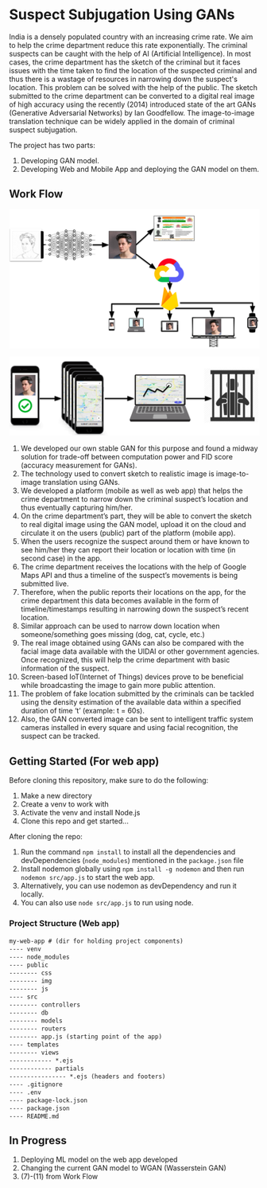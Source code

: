 # Suspect Subjugation Using GANs

India is a densely populated country with an increasing crime rate. We aim to help the crime department reduce this rate exponentially.
The criminal suspects can be caught with the help of AI (Artificial Intelligence). In most cases, the crime department has the sketch of the criminal but
it faces issues with the time taken to find the location of the suspected criminal and thus there is a wastage of resources 
in narrowing down the suspect's location. This problem can be solved with the help of the public. 
The sketch submitted to the crime department can be converted to a digital real image of high accuracy using the recently (2014)
introduced state of the art GANs (Generative Adversarial Networks) by Ian Goodfellow. The image-to-image translation technique can be 
widely applied in the domain of criminal suspect subjugation.
 
The project has two parts:
1. Developing GAN model.
2. Developing Web and Mobile App and deploying the GAN model on them.

## Work Flow
<p align="center">
  <img src="flow1.png">
</p>
<p align="center">
  <img src="flow2.png">
</p>

1. We developed our own stable GAN for this purpose and found a midway solution for trade-off between 
computation power and FID score (accuracy measurement for GANs). 
2. The technology used to convert sketch to realistic image is image-to-image translation using GANs.
3. We developed a platform (mobile as well as web app) that helps the crime department to narrow down the criminal suspect’s 
location and thus eventually capturing him/her.
4. On the crime department’s part, they will be able to convert the sketch to real digital image using the GAN model, upload it on the cloud 
and circulate it on the users (public) part of the platform (mobile app).
5. When the users recognize the suspect around them or have known to see him/her they can report their location or location with time (in second case) in the app. 
6. The crime department receives the locations with the help of Google Maps API and thus a timeline of the suspect’s movements is being submitted live.
7. Therefore, when the public reports their locations on the app, for the crime department this data becomes available in the 
form of timeline/timestamps resulting in narrowing down the suspect’s recent location.
8. Similar approach can be used to narrow down location when someone/something goes missing (dog, cat, cycle, etc.)
9. The real image obtained using GANs can also be compared with the facial image data available with the UIDAI or other government agencies. Once recognized, 
this will help the crime department with basic information of the suspect.
10. Screen-based IoT(Internet of Things) devices prove to be beneficial while broadcasting the image to gain more public attention.
11. The problem of fake location submitted by the criminals can be tackled using the density estimation of the available 
data within a specified duration of time ‘t’ (example: t = 60s).
12. Also, the GAN converted image can be sent to intelligent traffic system cameras installed in every square and
using facial recognition, the suspect can be tracked. 


## Getting Started (For web app)
Before cloning this repository, make sure to do the following:

1. Make a new directory
2. Create a venv to work with
3. Activate the venv and install Node.js
4. Clone this repo and get started... 

After cloning the repo:

1. Run the command `npm install` to install all the dependencies and devDependencies (`node_modules`) mentioned in the `package.json` file 
2. Install nodemon globally using `npm install -g nodemon` and then run `nodemon src/app.js` to start the web app. 
3. Alternatively, you can use nodemon as devDependency and run it locally.
4. You can also use `node src/app.js` to run using node.

### Project Structure (Web app)
```
my-web-app # (dir for holding project components)
---- venv
---- node_modules
---- public
-------- css
-------- img
-------- js
---- src
-------- controllers
-------- db
-------- models
-------- routers
-------- app.js (starting point of the app)
---- templates
-------- views
------------ *.ejs
------------ partials
---------------- *.ejs (headers and footers)
---- .gitignore
---- .env
---- package-lock.json
---- package.json
---- README.md
```



## In Progress
1. Deploying ML model on the web app developed
2. Changing the current GAN model to WGAN (Wasserstein GAN)  
3. (7)-(11) from Work Flow
